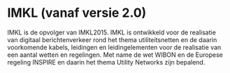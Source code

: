 IMKL (vanaf versie 2.0)
====

IMKL is de opvolger van IMKL2015. IMKL is ontwikkeld voor de realisatie van
digitaal berichtenverkeer rond het thema utiliteitsnetten en de daarin
voorkomende kabels, leidingen en leidingelementen voor de realisatie van een
aantal wetten en regelingen. Met name de wet WIBON en de Europese regeling
INSPIRE en daarin het thema Utility Networks zijn bepalend.
